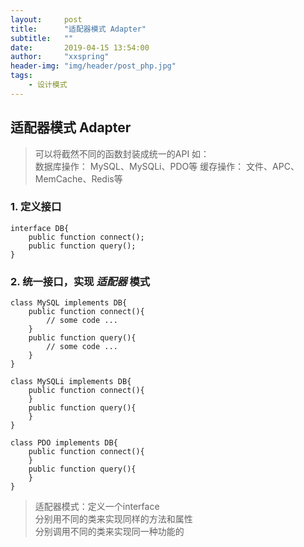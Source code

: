 ```yaml
---
layout:     post
title:      "适配器模式 Adapter"
subtitle:   ""
date:       2019-04-15 13:54:00
author:     "xxspring"
header-img: "img/header/post_php.jpg"
tags:
    - 设计模式
---
```


## 适配器模式 Adapter

> 可以将截然不同的函数封装成统一的API
> 如：  
> 数据库操作： MySQL、MySQLi、PDO等
> 缓存操作： 文件、APC、MemCache、Redis等


### 1. 定义接口
```
interface DB{
    public function connect();
    public function query();
}
```

### 2. 统一接口，实现 *适配器* 模式
```
class MySQL implements DB{
    public function connect(){
    	// some code ...
    }
    public function query(){
    	// some code ...
    }
}

class MySQLi implements DB{
    public function connect(){
    }
    public function query(){
    }
}

class PDO implements DB{
    public function connect(){
    }
    public function query(){
    }
}

```

> 适配器模式：定义一个interface  
> 分别用不同的类来实现同样的方法和属性  
> 分别调用不同的类来实现同一种功能的  
